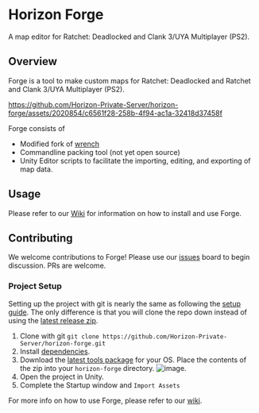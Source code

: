 # Horizon Forge
A map editor for Ratchet: Deadlocked and Clank 3/UYA Multiplayer (PS2).

## Overview

Forge is a tool to make custom maps for Ratchet: Deadlocked and Ratchet and Clank 3/UYA Multiplayer (PS2).

https://github.com/Horizon-Private-Server/horizon-forge/assets/2020854/c6561f28-258b-4f94-ac1a-32418d37458f

Forge consists of
- Modified fork of [wrench](https://github.com/Dnawrkshp/wrench/tree/forge)
- Commandline packing tool (not yet open source)
- Unity Editor scripts to facilitate the importing, editing, and exporting of map data.

## Usage

Please refer to our [Wiki](https://github.com/Horizon-Private-Server/horizon-forge/wiki/Setup-Guide) for information on how to install and use Forge.

## Contributing

We welcome contributions to Forge! Please use our [issues](https://github.com/Horizon-Private-Server/horizon-forge/issues) board to begin discussion. PRs are welcome.

### Project Setup

Setting up the project with git is nearly the same as following the [setup guide](https://github.com/Horizon-Private-Server/horizon-forge/wiki/Setup-Guide). The only difference is that you will clone the repo down instead of using the [latest release zip](https://github.com/Horizon-Private-Server/horizon-forge/releases/latest).

1. Clone with git `git clone https://github.com/Horizon-Private-Server/horizon-forge.git`
2. Install [dependencies](https://github.com/Horizon-Private-Server/horizon-forge/wiki/Setup-Guide#dependencies).
3. Download the [latest tools package](https://github.com/Horizon-Private-Server/horizon-forge/releases/latest) for your OS. Place the contents of the zip into your `horizon-forge` directory.
   ![image](https://github.com/Horizon-Private-Server/horizon-forge/assets/2020854/e39bae40-8dc8-4544-bf5f-2e074f4cd28e).
4. Open the project in Unity.
5. Complete the Startup window and `Import Assets`

For more info on how to use Forge, please refer to our [wiki](https://github.com/Horizon-Private-Server/horizon-forge/wiki/Getting-Started).
